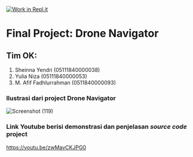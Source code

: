 [![Work in Repl.it](https://classroom.github.com/assets/work-in-replit-14baed9a392b3a25080506f3b7b6d57f295ec2978f6f33ec97e36a161684cbe9.svg)](https://classroom.github.com/online_ide?assignment_repo_id=263389&assignment_repo_type=GroupAssignmentRepo)

# Final Project: Drone Navigator
## Tim OK:
1. Sheinna Yendri (05111840000038)
2. Yulia Niza (05111840000053)
3. M. Afif Fadhlurrahman (0511840000093)

### Ilustrasi dari project Drone Navigator
![Screenshot (119)](https://user-images.githubusercontent.com/48936125/82327955-63ebc380-9a09-11ea-8bf8-7eb64b101ffe.png)

### Link Youtube berisi demonstrasi dan penjelasan *source code* project
https://youtu.be/zwMavCKJPG0
